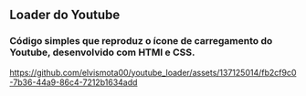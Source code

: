 <h2>Loader do Youtube</h2>

<h3>Código simples que reproduz o ícone de carregamento do Youtube, desenvolvido com HTMl e CSS. </h3>

https://github.com/elvismota00/youtube_loader/assets/137125014/fb2cf9c0-7b36-44a9-86c4-7212b1634add
